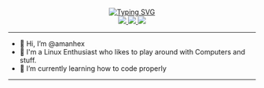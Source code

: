 <p align="center">
<a href="https://www.github.com/amanhex"><img src="https://readme-typing-svg.demolab.com?font=Fira+Code&pause=1000&center=true&vCenter=true&multiline=true&width=435&height=100&lines=Amanhex;Computer+Science+Graduate;DSA+%7C+Web+Dev+%7C+Software+Development" alt="Typing SVG" /></a>
<br/>

<a href="https://amanhex.github.io/react-portfolio/">
    <img src="https://img.shields.io/badge/Portfolio-Amanhex-red?style=flat-square">
</a>
<a href="https://www.linkedin.com/in/amansingh4958">
    <img src="https://img.shields.io/badge/-Linkedin-blue?style=flat-square&logo=linkedin">
</a>
<a href="mailto:aamankumar4958@gmail.com">
    <img src="https://img.shields.io/badge/-Email-red?style=flat-square&logo=gmail&logoColor=white">
</a>
</p>

---

- 👋 Hi, I’m @amanhex
- 🔭 I'm a Linux Enthusiast who likes to play around with Computers and stuff.
- 🌱 I’m currently learning how to code properly

---
